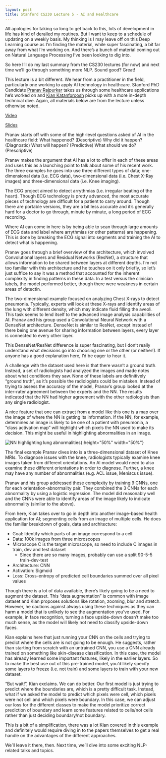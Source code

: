 ```yaml
---
layout: post
title: Stanford CS230 Lecture 5 - AI and Healthcare
---
```


All apologies for taking so long to get back to this, lots of development in life has kind of derailed my routines.  But I want to keep to a schedule of updating on a weekly basis.  My thinking is I may leave off on this Deep Learning course as I’m finding the material, while super fascinating, a bit far away from what I’m working on.  And there’s a bunch of material coming out on Natural Language Processing I’ve been looking to dig into.

So here I’ll do my last summary from the CS230 lectures (for now) and next time we’ll go through something more NLP.  Sound good? Great!

This lecture is a bit different.  We hear from a practitioner in the field, particularly one working to apply AI technology in healthcare.  Stanford PhD Candidate [Pranav Rajpurkar](https://twitter.com/pranavrajpurkar) takes us through some healthcare applications he’s worked on and [Kian Katanforoosh](https://twitter.com/kiankatan?lang=en) picks up with a more in-depth technical dive.  Again, all materials below are from the lecture unless otherwise noted.

[Video](https://www.youtube.com/embed/IM9ANAbufYM)

[Slides](https://cs230.stanford.edu/spring2019/cs230_lecture6.pdf)

Pranav starts off with some of the high-level questions asked of AI in the healthcare field:
What happened? (Descriptive)
Why did it happen? (Diagnostic)
What will happen? (Predictive)
What should we do? (Prescriptive)

Pranav makes the argument that AI has a lot to offer in each of these areas and uses this as a launching point to talk about some of his recent work.  The three examples he goes into use three different types of data; one-dimensional data (i.e. ECG data), two-dimensional data (i.e. Chest X-Ray images) and three-dimensional data (i.e. Knee imaging).

The ECG project aimed to detect arrythmias (i.e. irregular beating of the heart).  Though ECG technology is pretty advanced, the most accurate pieces of technology are difficult for a patient to carry around.  Though there are portable versions, they are a bit less accurate and it’s generally hard for a doctor to go through, minute by minute, a long period of ECG recording.

Where AI can come in here is by being able to scan through large amounts of ECG data and label where arrythmias (or other patterns) are happening.  This is done by breaking the ECG signal into segments and training the AI to detect what is happening.

Pranav goes through a brief overview of the architecture, which involved Convolutional layers and Residual Networks (ResNet), a structure that allows information to be shared between layers at different depths.  I’m not too familiar with this architecture and he touches on it only briefly, so let’s just suffice to say it was a method that accounted for the inherent complexity in finding patterns in these data.  In a test versus the clinician labels, the model performed better, though there were weakness in certain areas of detectin.

The two-dimensional example focused on analyzing Chest X-rays to detect pneumonia.  Typically, experts will look at these X-rays and identify areas of the lung with different density, which may indicate fluid filling the aveoli.  This task seems to lend itself to the advanced image analysis capabilities of AI.  Pranav and his group used a Convolutional Neural Network with a DenseNet architecture.  DenseNet is similar to ResNet, except instead of there being one avenue for sharing information between layers, every layer is connected to every other layer.

This DenseNet/ResNet difference is super fascinating, but I don’t really understand what decisions go into choosing one or the other (or neither!).  If anyone has a good explanation here, I’d be eager to hear it.

A challenge with the dataset used here is that there wasn’t a ground truth.  Instead, a set of radiologists had analyzed the images and made notes about what conditions they saw.  None of these labels are definitively “ground truth”, as it’s possible the radiologists could be mistaken.  Instead of trying to assess the accuracy of the model, Pranav’s group looked at the inter-rater agreement between the experts and the NN.  The results indicated that the NN had higher agreement with the other radiologists than any single radiologist.

A nice feature that one can extract from a model like this one is a map over the image of where the NN is getting its information.  If the NN, for example, determines an image is likely to be one of a patient with pneumonia, a “class activation map” will highlight which pixels the NN used to make its decision.  This might be useful in highlighting abnormalities in an image.

![NN highlighting lung abnormalities]({{site.url}}/assets/cs230/lecture5_1.png){:height="50%" width="50%"}

The final example Pranav dives into is a three-dimensional dataset of Knee MRIs.  To diagnose issues with the knee, radiologists typically examine knee images taken from different orientations.  An AI model would need to also examine these different orientations in order to diagnose.  Further, a knee may have any number of abnormalities (e.g. ACL issue, Meniscus issue).

Pranav and his group addressed these complexity by training 9 CNNs, one for each orientation-abnormality pair.  They combined the 3 CNNs for each abnormality by using a logistic regression.  The model did reasonably well and the CNNs were able to identify areas of the image likely to indicate abnormality (similar to the above).

From here, Kian takes over to go in depth into another image-based health application for AI; segmenting cells from an image of multiple cells.  He does the familiar breakdown of goals, data and architecture:

* Goal: Identify which parts of an image correspond to a cell
* Data: 100k images from three microscopes
* Microscope C is the target microscope, so need to include C images in train, dev and test dataset
  * Since there are so many images, probably can use a split 90-5-5 train-dev-test
* Architecture: CNN
* Activation: Sigmoid
* Loss: Cross-entropy of predicted cell boundaries summed over all pixel values

Though there is a lot of data available, there’s likely going to be a need to augment the dataset.  This “data augmentation” is common with image dataset and Kian proposes solutions like rotation, zooming, blur and stretch.  However, he cautions against always using these techniques as they can harm a model that  is unlikely to see the augmentation you’ve used.  For example, in face recognition, turning a face upside-down doesn’t make too much sense, as the model will likely not need to classify upside-down faces.

Kian explains here that just running your CNN on the cells and trying to predict where the cells are is not going to be enough.  He suggests, rather than starting from scratch with an untrained CNN, you use a CNN already trained on something like skin-disease classification.  In this case, the model has already learned some important features, likely in the earlier layers.  So to make the best use out of this pre-trained model, you’d likely specify some layers to freeze (i.e. not train) and some layers to train with your new dataset.

“But wait!”, Kian exclaims.  We can do better.  Our first model is just trying to predict where the boundaries are, which is a pretty difficult task.  Instead, what if we asked the model to predict which pixels were cell, which pixels were not cell and which pixels were boundary.  In this case, we can adjust our loss for the different classes to make the model prioritize correct prediction of boundary and learn some features related to cells/not cells rather than just deciding boundary/not boundary.

This is a bit of a simplification, there was a lot Kian covered in this example and definitely would require diving in to the papers themselves to get a real handle on the advantages of the different approaches.

We’ll leave it there, then.  Next time, we’ll dive into some exciting NLP-related talks and topics.